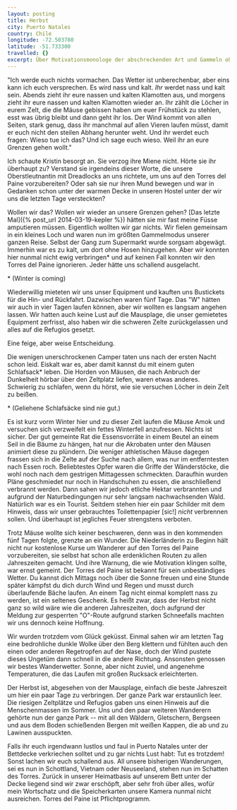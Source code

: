 ```yaml
---
layout: posting
title: Herbst
city: Puerto Natales
country: Chile
longitude: -72.503780
latitude: -51.733300
travelled: {}
excerpt: Über Motivationsmonologe der abschreckenden Art und Gammeln ohne Hose, als auch Mäuse auf Stockdiät und das Wunder der trockenen Hose.
---
```


"Ich werde euch nichts vormachen. Das Wetter ist unberechenbar, aber eins kann ich euch versprechen. Es wird nass und kalt. *Ihr* werdet nass und kalt sein. Abends zieht ihr eure nassen und kalten Klamotten aus, und morgens zieht ihr eure nassen und kalten Klamotten wieder an. Ihr zählt die Löcher in eurem Zelt, die die Mäuse gebissen haben um euer Frühstück zu stehlen, esst was übrig bleibt und dann geht ihr los. Der Wind kommt von allen Seiten, stark genug, dass ihr manchmal auf allen Vieren laufen müsst, damit er euch nicht den steilen Abhang herunter weht. Und ihr werdet euch fragen: Wieso tue ich das? Und ich sage euch wieso. Weil ihr an eure Grenzen gehen wollt."

Ich schaute Kristin besorgt an. Sie verzog ihre Miene nicht. Hörte sie ihr überhaupt zu? Verstand sie irgendeins dieser Worte, die unsere Oberstleutnantin mit Dreadlocks an uns richtete, um uns auf den Torres del Paine vorzubereiten? Oder sah sie nur ihren Mund bewegen und war in Gedanken schon unter der warmen Decke in unseren Hostel unter der wir uns die letzten Tage versteckten?

Wollen wir das? Wollen wir wieder an unsere Grenzen gehen? [Das letzte Mal]({% post_url 2014-03-19-kepler %}) hätten sie mir fast meine Füsse amputieren müssen. Eigentlich wollten wir gar nichts. Wir fielen gemeinsam in ein kleines Loch und waren nun im größten Gammelmodus unserer ganzen Reise. Selbst der Gang zum Supermarkt wurde sorgsam abgewägt. Immerhin war es zu kalt, um dort ohne Hosen hinzugehen. Aber wir konnten hier nunmal nicht ewig verbringen\* und auf keinen Fall konnten wir den Torres del Paine ignorieren. Jeder hätte uns schallend ausgelacht.

\* (Winter is coming)

Wiederwillig mieteten wir uns unser Equipment und kauften uns Bustickets für die Hin- und Rückfahrt. Dazwischen waren fünf Tage. Das "W" hätten wir auch in vier Tagen laufen können, aber wir wollten es langsam angehen lassen. Wir hatten auch keine Lust auf die Mausplage, die unser gemietetes Equipment zerfrisst, also haben wir die schweren Zelte zurückgelassen und alles auf die Refugios gesetzt.

Eine feige, aber weise Entscheidung. 

Die wenigen unerschrockenen Camper taten uns nach der ersten Nacht schon leid. Eiskalt war es, aber damit kannst du mit einem guten Schlafsack\* leben. Die Horden von Mäusen, die nach Anbruch der Dunkelheit hörbar über den Zeltplatz liefen, waren etwas anderes. Schwierig zu schlafen, wenn du hörst, wie sie versuchen Löcher in dein Zelt zu beißen.

\* (Geliehene Schlafsäcke sind nie gut.)

Es ist kurz vorm Winter hier und zu dieser Zeit laufen die Mäuse Amok und versuchen sich verzweifelt ein fettes Winterfell anzufressen. Nichts ist sicher. Der gut gemeinte Rat die Essensvorräte in einem Beutel an einem Seil in die Bäume zu hängen, hat nur die Akrobaten unter den Mäusen animiert diese zu plündern. Die weniger athletischen Mäuse dagegen frassen sich in die Zelte auf der Suche nach allem, was nur im entferntesten nach Essen roch. Beliebtestes Opfer waren die Griffe der Wänderstöcke, die wohl noch nach dem gestrigen Mittagessen schmeckten. Daraufhin wurden Pläne geschmiedet nur noch in Handschuhen zu essen, die anschließend verbrannt werden. Dann sahen wir jedoch etliche Hektar verbrannten und aufgrund der Naturbedingungen nur sehr langsam nachwachsenden Wald. Natürlich war es ein Tourist. Seitdem stehen hier ein paar Schilder mit dem Hinweis, dass wir unser gebrauchtes Toilettenpapier [sic!] _nicht_ verbrennen sollen. Und überhaupt ist jegliches Feuer strengstens verboten.

Trotz Mäuse wollte sich keiner beschweren, denn was in den kommenden fünf Tagen folgte, grenzte an ein Wunder. Die Niederländerin zu Beginn hält nicht nur kostenlose Kurse um Wanderer auf den Torres del Paine vorzubereiten, sie selbst hat schon alle erdenklichen Routen zu allen Jahreszeiten gemacht. Und ihre Warnung, die wie Motivation klingen sollte, war ernst gemeint. Der Torres del Paine ist bekannt für sein unbeständiges Wetter. Du kannst dich Mittags noch über die Sonne freuen und eine Stunde später kämpfst du dich durch Wind und Regen und musst durch überlaufende Bäche laufen. An einem Tag nicht einmal komplett nass zu werden, ist ein seltenes Geschenk. Es heißt zwar, dass der Herbst nicht ganz so wild wäre wie die anderen Jahreszeiten, doch aufgrund der Meldung zur gesperrten "O"-Route aufgrund starken Schneefalls machten wir uns dennoch keine Hoffnung.

Wir wurden trotzdem vom Glück geküsst. Einmal sahen wir am letzten Tag eine bedrohliche dunkle Wolke über den Berg klettern und fühlten auch den einen oder anderen Regetropfen auf der Nase, doch der Wind pustete dieses Ungetüm dann schnell in die andere Richtung. Ansonsten genossen wir bestes Wanderwetter. Sonne, aber nicht zuviel, und angenehme Temperaturen, die das Laufen mit großen Rucksack erleichterten.

Der Herbst ist, abgesehen von der Mausplage, einfach die beste Jahreszeit um hier ein paar Tage zu verbringen. Der ganze Park war erstaunlich leer. Die riesigen Zeltplätze und Refugios gaben uns einen Hinweis auf die Menschenmassen im Sommer. Uns und den paar weiteren Wanderern gehörte nun der ganze Park -- mit all den Wäldern, Gletschern, Bergseen und aus dem Boden schießenden Bergen mit weißen Kappen, die ab und zu Lawinen ausspuckten. 

Falls ihr euch irgendwann lustlos und faul in Puerto Natales unter der Bettdecke verkriechen solltet und zu gar nichts Lust habt: Tut es trotzdem! Sonst lachen wir euch schallend aus. All unsere bisherigen Wanderungen, sei es nun in Schottland, Vietnam oder Neuseeland, stehen nun im Schatten des Torres. Zurück in unserer Heimatbasis auf unserem Bett unter der Decke liegend sind wir zwar erschöpft, aber sehr froh über alles, wofür mein Wortschatz und die Speicherkarten unsere Kamera nunmal nicht ausreichen. Torres del Paine ist Pflichtprogramm.
